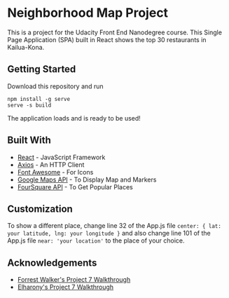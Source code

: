 # Neighborhood Map Project

This is a project for the Udacity Front End Nanodegree course. This Single Page Application (SPA) built in React shows the top 30 restaurants in Kailua-Kona.

## Getting Started
Download this repository and run
```
npm install -g serve
serve -s build
```
The application loads and is ready to be used!

## Built With
* [React](https://reactjs.org/) - JavaScript Framework
* [Axios](https://www.npmjs.com/package/axios) - An HTTP Client
* [Font Awesome](https://fontawesome.com/) - For Icons
* [Google Maps API](https://developers.google.com/maps/documentation/javascript/tutorial) - To Display Map and Markers
* [FourSquare API](https://developer.foursquare.com/places-api) - To Get Popular Places

## Customization
To show a different place, change line 32 of the App.js file `center: { lat: your latitude, lng: your longitude }` and also change line 101 of the App.js file `near: 'your location'` to the place of your choice.

## Acknowledgements

* [Forrest Walker's Project 7 Walkthrough](https://www.youtube.com/watch?v=ktc8Gp9jD1k&list=PL4rQq4MQP1crXuPtruu_eijgOUUXhcUCP&index=1)
* [Elharony's Project 7 Walkthrough](https://www.youtube.com/playlist?list=PLgOB68PvvmWCGNn8UMTpcfQEiITzxEEA1)